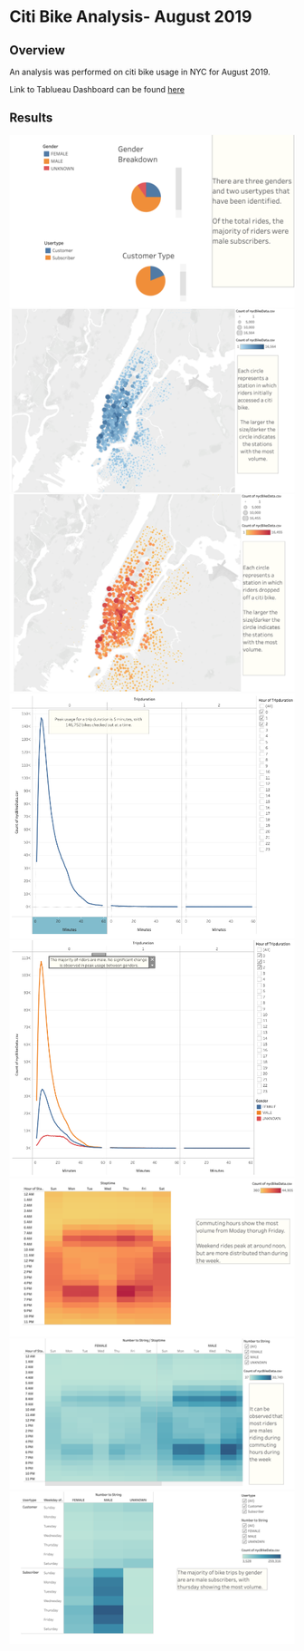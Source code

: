 # Citi Bike Analysis- August 2019
## Overview
An analysis was performed on citi bike usage in NYC for August 2019.

Link to Tablueau Dashboard can be found [here](https://public.tableau.com/app/profile/brett.o.malley/viz/NYCCitiBikeStory_16413512329080/NYCCitiBikeStory#1)


## Results
![riderInfo](https://github.com/bomalley222/bikesharing/blob/main/Resources/rider_info.png)
![start](https://github.com/bomalley222/bikesharing/blob/main/Resources/start.png)
![end](https://github.com/bomalley222/bikesharing/blob/main/Resources/end.png)
![user](https://github.com/bomalley222/bikesharing/blob/main/Resources/user_checkouts.png)
![gender_checkout](https://github.com/bomalley222/bikesharing/blob/main/Resources/gender_checkouts.png)
![trips](https://github.com/bomalley222/bikesharing/blob/main/Resources/trips.png)
![trips_gender](https://github.com/bomalley222/bikesharing/blob/main/Resources/trips_by_gender.png)
![trips_weekday](https://github.com/bomalley222/bikesharing/blob/main/Resources/trips_weekday.png)











